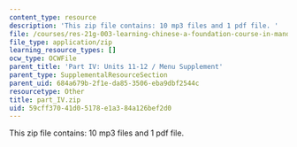 ```yaml
---
content_type: resource
description: 'This zip file contains: 10 mp3 files and 1 pdf file. '
file: /courses/res-21g-003-learning-chinese-a-foundation-course-in-mandarin-spring-2011/59cff37041d05178e1a384a126bef2d0_part_IV.zip
file_type: application/zip
learning_resource_types: []
ocw_type: OCWFile
parent_title: 'Part IV: Units 11-12 / Menu Supplement'
parent_type: SupplementalResourceSection
parent_uid: 684a679b-2f1e-da85-3506-eba9dbf2544c
resourcetype: Other
title: part_IV.zip
uid: 59cff370-41d0-5178-e1a3-84a126bef2d0
---
```

This zip file contains: 10 mp3 files and 1 pdf file. 

